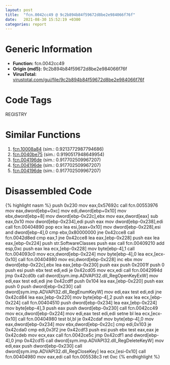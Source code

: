 ```yaml
---
layout: post
title:  "fcn.0042cc49 @ 9c2b894b84f59672d8be2e984066f76f"
date:   2021-08-30 15:52:19 +0300
categories: report
---
```


# Generic Information
- **Function:** fcn.0042cc49
- **Origin (md5):** 9c2b894b84f59672d8be2e984066f76f
- **VirusTotal:** [virustotal.com/gui/file/9c2b894b84f59672d8be2e984066f76f][virustotal_ref]

# Code Tags
<span class="tag" id="REGISTRY">REGISTRY</span>


# Similar Functions

1. [fcn.10008a84][similar_1_ref] (sim.: 0.9213772987794686)
2. [fcn.0040be75][similar_2_ref] (sim.: 0.9190517948649954)
3. [fcn.004196de][similar_3_ref] (sim.: 0.917702509967207)
4. [fcn.004196de][similar_4_ref] (sim.: 0.917702509967207)
5. [fcn.004196de][similar_5_ref] (sim.: 0.917702509967207)


# Disassembled Code

{% highlight nasm %}
push 0x230
mov eax,0x57692c
call fcn.00553976
mov eax,dword[ebp+0xc]
mov edi,dword[ebp+0x10]
mov ebx,dword[ebp+8]
mov dword[ebp-0x22c],ebx
mov eax,dword[eax]
sub eax,0x10
mov dword[ebp-0x234],edi
push eax
mov dword[ebp-0x238],edi
call fcn.00404890
pop ecx
lea esi,[eax+0x10]
mov dword[ebp-0x228],esi
and dword[ebp-4],0
cmp ebx,0x80000000
jne 0x42cce8
call fcn.0042d8ed
cmp eax,1
jne 0x42cce8
lea eax,[ebp-0x228]
push eax
lea eax,[ebp-0x224]
push str.SoftwareClasses
push eax
call fcn.00409210
add esp,0xc
push eax
lea ecx,[ebp-0x228]
mov byte[ebp-4],1
call fcn.004093c0
mov ecx,dword[ebp-0x224]
mov byte[ebp-4],0
lea ecx,[ecx-0x10]
call fcn.00404980
mov esi,dword[ebp-0x228]
inc ebx
mov dword[ebp-0x22c],ebx
lea eax,[ebp-0x230]
push eax
push 0x2001f
push 0
push esi
push ebx
test edi,edi
je 0x42cd05
mov ecx,edi
call fcn.0042994d
jmp 0x42cd0b
call dword[sym.imp.ADVAPI32.dll_RegOpenKeyExW]
mov edi,eax
test edi,edi
jne 0x42cdff
push 0x104
lea eax,[ebp-0x220]
push eax
push 0
push dword[ebp-0x230]
call dword[sym.imp.ADVAPI32.dll_RegEnumKeyW]
mov edi,eax
test edi,edi
jne 0x42cd84
lea eax,[ebp-0x220]
mov byte[ebp-4],2
push eax
lea ecx,[ebp-0x224]
call fcn.00404510
push dword[ebp-0x234]
lea eax,[ebp-0x224]
mov byte[ebp-4],3
push eax
push dword[ebp-0x230]
call fcn.0042cc49
mov ecx,dword[ebp-0x224]
mov edi,eax
test edi,edi
setne bl
lea ecx,[ecx-0x10]
call fcn.00404980
test bl,bl
je 0x42cdaf
mov byte[ebp-4],0
mov eax,dword[ebp-0x234]
mov ebx,dword[ebp-0x22c]
cmp edi,0x103
je 0x42cda0
cmp edi,0x3f2
jne 0x42cdf3
push esi
push ebx
test eax,eax
je 0x42cdeb
mov ecx,eax
call fcn.0042ce5c
jmp 0x42cdf1
and dword[ebp-4],0
jmp 0x42cd15
call dword[sym.imp.ADVAPI32.dll_RegDeleteKeyW]
mov edi,eax
push dword[ebp-0x230]
call dword[sym.imp.ADVAPI32.dll_RegCloseKey]
lea ecx,[esi-0x10]
call fcn.00404980
mov eax,edi
call fcn.005538c3
ret 0xc
{% endhighlight %}


[similar_1_ref]: /report/fcn.10008a84@e5d49e0823e602f2ee948ac39d32c1eb
[similar_2_ref]: /report/fcn.0040be75@418e0921f3a9bd4f5bc0dcc59623b5a1
[similar_3_ref]: /report/fcn.004196de@152885a790b99953ce23874f0947b7bd
[similar_4_ref]: /report/fcn.004196de@912f1d013a0d6151bc7a7cef6da1b2a0
[similar_5_ref]: /report/fcn.004196de@fb9b7d22bc1c143ac66b0575cbdd088d
[virustotal_ref]: https://www.virustotal.com/gui/file/9c2b894b84f59672d8be2e984066f76f